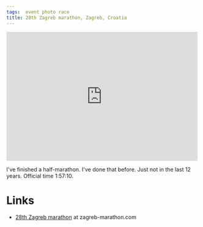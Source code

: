 ```yaml
---
tags:  event photo race
title: 28th Zagreb marathon, Zagreb, Croatia
---
```

<iframe src="https://www.facebook.com/plugins/post.php?href=https%3A%2F%2Fwww.facebook.com%2Fzeljko.filipin%2Fposts%2F10157694116932290%3A0&width=500" width="500" height="338" style="border:none;overflow:hidden" scrolling="no" frameborder="0" allowTransparency="true" allow="encrypted-media"></iframe>

I've finished a half-marathon. I've done that before. Just not in the last 12 years. Official time 1:57:10.

# Links

- [28th Zagreb marathon](https://www.zagreb-marathon.com/en/) at zagreb-marathon.com
